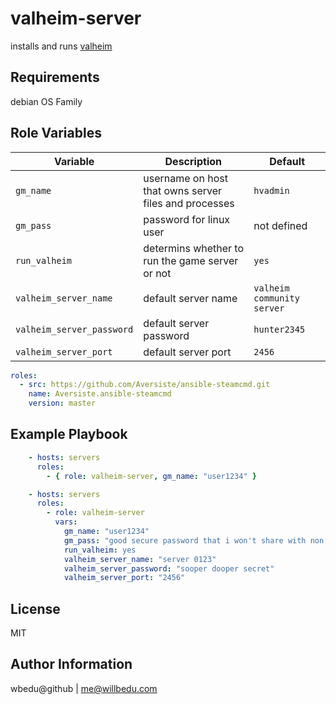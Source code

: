 valheim-server
=========

installs and runs [valheim](https://www.valheimgame.com/)

Requirements
------------

  debian OS Family

Role Variables
--------------

| Variable | Description | Default |
|----------|-------------|---------|
| `gm_name` | username on host that owns server files and processes | `hvadmin` |
| `gm_pass` | password for linux user |  not defined|
| `run_valheim` | determins whether to run the game server or not | `yes` |
| `valheim_server_name` | default server name | `valheim community server` |
| `valheim_server_password` | default server password | `hunter2345` |
| `valheim_server_port` | default server port | `2456` |

```yaml
roles:
  - src: https://github.com/Aversiste/ansible-steamcmd.git
    name: Aversiste.ansible-steamcmd
    version: master

```
Example Playbook
----------------

```yaml
    - hosts: servers
      roles:
        - { role: valheim-server, gm_name: "user1234" }

    - hosts: servers
      roles:
        - role: valheim-server
          vars:
            gm_name: "user1234"
            gm_pass: "good secure password that i won't share with non admins"
            run_valheim: yes
            valheim_server_name: "server 0123"
            valheim_server_password: "sooper dooper secret"
            valheim_server_port: "2456"
```
License
-------

MIT

Author Information
------------------
wbedu@github | me@willbedu.com
